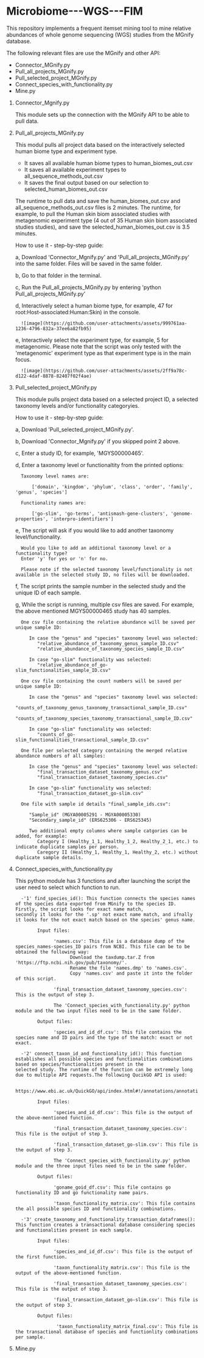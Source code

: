 # Microbiome---WGS---FIM
This repository implements a frequent itemset mining tool to mine relative abundances of whole genome sequencing (WGS) studies from the MGnify database.

The following relevant files are use the MGnify and other API:

- Connector_MGnify.py
- Pull_all_projects_MGnify.py
- Pull_selected_project_MGnify.py
- Connect_species_with_functionality.py
- Mine.py

1. Connector_Mgnify.py
   
   This module sets up the connection with the MGnify API to be able to pull data.
   
2. Pull_all_projects_MGnify.py
   
   This modul pulls all project data based on the interactively selected human biome type and experiment type.
    - It saves all available human biome types to human_biomes_out.csv
    - It saves all available experiment types to all_sequence_methods_out.csv
    - It saves the final output based on our selection to selected_human_biomes_out.csv

   The runtime to pull data and save the human_biomes_out.csv and all_sequence_methods_out.csv files is 2 minutes.
   The runtime, for example, to pull the Human skin biom associated studies with metagenomic experiment type (4 out of 35 Human skin biom
   associated studies studies), and save the selected_human_biomes_out.csv is 3.5 minutes.
   
   How to use it - step-by-step guide:
   
      a, Download 'Connector_Mgnify.py' and 'Pull_all_projects_MGnify.py' into the same folder. Files will be saved in the same folder.
   
      b, Go to that folder in the terminal.
   
      c, Run the Pull_all_projects_MGnify.py by entering 'python Pull_all_projects_MGnify.py'
   
      d, Interactively select a human biome type, for example, 47 for root:Host-associated:Human:Skin) in the console.

         ![image](https://github.com/user-attachments/assets/999761aa-1236-4796-832a-37ee6a82fb95)

   
      e, Interactively select the experiment type, for example, 5 for metagenomic. Please note that the script was only tested with the    
         'metagenomic' experiment type as that experiment type is in the main focus.

         ![image](https://github.com/user-attachments/assets/2ff9a78c-d122-4daf-8878-82407f02f4ae)


4. Pull_selected_project_MGnify.py
   
   This module pulls project data based on a selected project ID, a selected taxonomy levels and/or functionality categoryies.

   How to use it - step-by-step guide:
   
      a, Download 'Pull_selected_project_MGnify.py'.
   
      b, Download 'Connector_Mgnify.py' if you skipped point 2 above.
   
      c, Enter a study ID, for example, 'MGYS00000465'.
   
      d, Enter a taxonomy level or functionaltity from the printed options:

         Taxonomy level names are:
   
             ['domain', 'kingdom', 'phylum', 'class', 'order', 'family', 'genus', 'species']

         Functionality names are:
   
             ['go-slim', 'go-terms', 'antismash-gene-clusters', 'genome-properties', 'interpro-identifiers']
   
      e, The script will ask if you would like to add another taxonomy level/functionality.
   
         Would you like to add an additional taxonomy level or a functionality type?
         Enter 'y' for yes or 'n' for no.

         Please note if the selected taxonomy level/functionality is not available in the selected study ID, no files will be downloaded.

      f, The script prints the sample number in the selected study and the unique ID of each sample.
   
      g, While the script is running, multiple csv files are saved. For example, the above mentioned MGYS00000465 study has 40 samples.
   
         One csv file containing the relative abundance will be saved per unique sample ID:
   
            In case the "genus" and "species" taxonomy level was selected:
               "relative_abundance_of_taxonomy_genus_sample_ID.csv"
               "relative_abundance_of_taxonomy_species_sample_ID.csv"
               
            In case "go-slim" functionality was selected:
               "relative_abundance_of_go-slim_functionalities_sample_ID.csv"

         One csv file containing the count numbers will be saved per unique sample ID:
   
            In case the "genus" and "species" taxonomy level was selected:
               "counts_of_taxonomy_genus_taxonomy_transactional_sample_ID.csv"
               "counts_of_taxonomy_species_taxonomy_transactional_sample_ID.csv"

            In case "go-slim" functionality was selected:
               "counts_of_go-slim_functionalities_transactional_sample_ID.csv"
   
         One file per selected category containing the merged relative abundance numbers of all samples:
   
            In case the "genus" and "species" taxonomy level was selected:
               "final_transaction_dataset_taxonomy_genus.csv"
               "final_transaction_dataset_taxonomy_species.csv"
   
            In case "go-slim" functionality was selected:
               "final_transaction_dataset_go-slim.csv"

         One file with sample id details "final_sample_ids.csv":
   
            "Sample_id" (MGYA00005291 - MGYA00005330)
            "Secondary_sample_id" (ERS625306 - ERS625345)
   
            Two additional empty columns where sample catgories can be added, for example:
               Category I (Healthy_1_1, Healthy_1_2, Healthy_2_1, etc.) to indicate duplicate samples per person.
               Caregory II (Healthy_1, Healthy_1, Healthy_2, etc.) without duplicate sample details.

5. Connect_species_with_functionality.py
   
      This python module has 3 functions and after launching the script the user need to select which function to run.
   
         -'1' find_species_id(): This function connects the species names of the species data exported from MGnify to the species ID. Firstly, the script looks for exact name match,                                       secondly it looks for the '.sp' not exact name match, and ifnally it looks for the not exact match based on the species' genus name.
   
               Input files:
   
                     'names.csv': This file is a database dump of the species_names-species_ID pairs from NCBI. This file can be to be obtained the following way:
                           Download the taxdump.tar.Z from 'https://ftp.ncbi.nih.gov/pub/taxonomy/'.
                           Rename the file 'names.dmp' to 'names.csv'.
                           Copy 'names.csv' and paste it into the folder of this script.

                     'final_transaction_dataset_taxonomy_species.csv': This is the output of step 3.

                     The 'Connect_species_with_functionality.py' python module and the two input files need to be in the same folder.

               Output files:

                     'species_and_id_df.csv': This file contains the species name and ID pairs and the type of the match: exact or not exact.

         -'2' connect_taxon_id_and_functionality_id(): This function establishes all possible species and functionalities combinations based on species/functionalities present in the                                                         selected study. The runtime of the function can be extremely long due to multiple API requests.The following QucikGO API is used:

                                                       https://www.ebi.ac.uk/QuickGO/api/index.html#!/annotations/annotationLookupUsingGET

               Input files:

                     'species_and_id_df.csv': This file is the output of the above-mentioned function.

                     'final_transaction_dataset_taxonomy_species.csv': This file is the output of step 3.

                     'final_transaction_dataset_go-slim.csv': This file is the output of step 3.

                     The 'Connect_species_with_functionality.py' python module and the three input files need to be in the same folder.

               Output files:

                     'goname_goid_df.csv': This file contains go functionality ID and go functionality name pairs. 

                     'taxon_functionality_matrix.csv': This file contains the all possible species ID and functionality combinations.
   
         -'3' create_taxonomy_and_functionality_transaction_dataframes(): This function creates a transactional database considering species and functionalities present in each sample.

               Input files:

                     'species_and_id_df.csv': This file is the output of the first function.

                     'taxon_functionality_matrix.csv': This file is the output of the above-mentioned function.

                     'final_transaction_dataset_taxonomy_species.csv': This file is the output of step 3.

                     'final_transaction_dataset_go-slim.csv': This file is the output of step 3.

               Output files:

                      'taxon_functionality_matrix_final.csv': This file is the transactional database of species and functionlity combinations per sample. 

                     
6. Mine.py




